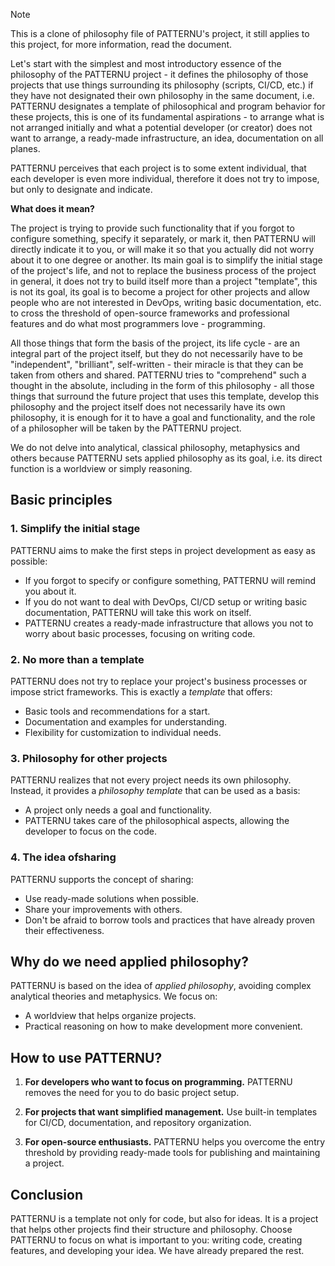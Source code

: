 > [!Note]
> This is a clone of philosophy file of PATTERNU's project, it still applies to
> this project, for more information, read the document.

Let's start with the simplest and most introductory essence of the philosophy of
the PATTERNU project - it defines the philosophy of those projects that use things
surrounding its philosophy (scripts, CI/CD, etc.) if they have not designated their
own philosophy in the same document, i.e. PATTERNU designates a template of philosophical
and program behavior for these projects, this is one of its fundamental
aspirations - to arrange what is not arranged initially and what a potential developer
(or creator) does not want to arrange, a ready-made infrastructure, an idea, documentation
on all planes.

PATTERNU perceives that each project is to some extent individual, that each developer
is even more individual, therefore it does not try to impose, but only to designate
and indicate.

**What does it mean?**

The project is trying to provide such functionality that if you forgot to configure
something, specify it separately, or mark it, then PATTERNU will directly indicate
it to you, or will make it so that you actually did not worry about it to one degree
or another. Its main goal is to simplify the initial stage of the project's life,
and not to replace the business process of the project in general, it does not try
to build itself more than a project "template", this is not its goal, its goal is
to become a project for other projects and allow people who are not interested in
DevOps, writing basic documentation, etc. to cross the threshold of open-source
frameworks and professional features and do what most programmers love - programming.

All those things that form the basis of the project, its life cycle - are an integral
part of the project itself, but they do not necessarily have to be "independent",
"brilliant", self-written - their miracle is that they can be taken from others and
shared. PATTERNU tries to "comprehend" such a thought in the absolute, including
in the form of this philosophy - all those things that surround the future project
that uses this template, develop this philosophy and the project itself does not
necessarily have its own philosophy, it is enough for it to have a goal and functionality,
and the role of a philosopher will be taken by the PATTERNU project.

We do not delve into analytical, classical philosophy, metaphysics and others because
PATTERNU sets applied philosophy as its goal, i.e. its direct function is a worldview
or simply reasoning.

## Basic principles

### 1. **Simplify the initial stage**

PATTERNU aims to make the first steps in project development as easy as possible:

- If you forgot to specify or configure something, PATTERNU will remind you about
  it.
- If you do not want to deal with DevOps, CI/CD setup or writing basic documentation,
  PATTERNU will take this work on itself.
- PATTERNU creates a ready-made infrastructure that allows you not to worry about
  basic processes, focusing on writing code.

### 2. **No more than a template**

PATTERNU does not try to replace your project's business processes or impose strict
frameworks. This is exactly a *template* that offers:

- Basic tools and recommendations for a start.
- Documentation and examples for understanding.
- Flexibility for customization to individual needs.

### 3. **Philosophy for other projects**

PATTERNU realizes that not every project needs its own philosophy. Instead, it
provides a *philosophy template* that can be used as a basis:

- A project only needs a goal and functionality.
- PATTERNU takes care of the philosophical aspects, allowing the developer to
  focus on the code.

### 4. **The idea of ​​sharing**

PATTERNU supports the concept of sharing:

- Use ready-made solutions when possible.
- Share your improvements with others.
- Don't be afraid to borrow tools and practices that have already proven their effectiveness.

## Why do we need applied philosophy?

PATTERNU is based on the idea of ​​*applied philosophy*, avoiding complex analytical
theories and metaphysics. We focus on:

- A worldview that helps organize projects.
- Practical reasoning on how to make development more convenient.

## How to use PATTERNU?

1. **For developers who want to focus on programming.**
PATTERNU removes the need for you to do basic project setup.

2. **For projects that want simplified management.**
Use built-in templates for CI/CD, documentation, and repository organization.

3. **For open-source enthusiasts.**
PATTERNU helps you overcome the entry threshold by providing ready-made tools for
publishing and maintaining a project.

## Conclusion

PATTERNU is a template not only for code, but also for ideas. It is a project that
helps other projects find their structure and philosophy. Choose PATTERNU to focus
on what is important to you: writing code, creating features, and developing your
idea. We have already prepared the rest.
